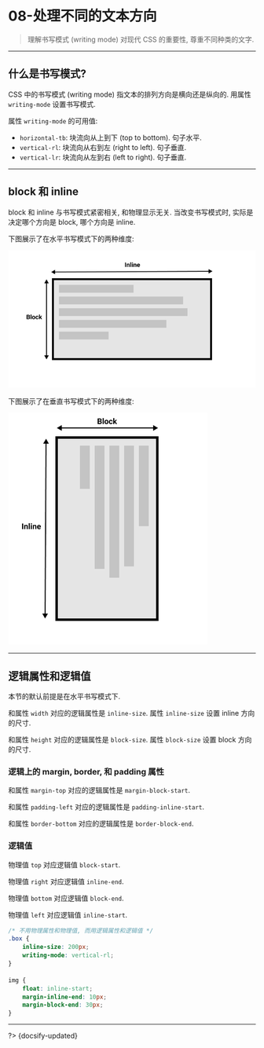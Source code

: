 # 08-处理不同的文本方向

> 理解书写模式 (writing mode) 对现代 CSS 的重要性, 尊重不同种类的文字.

---

## 什么是书写模式?

CSS 中的书写模式 (writing mode) 指文本的排列方向是横向还是纵向的. 用属性 `writing-mode` 设置书写模式.

属性 `writing-mode` 的可用值:

- `horizontal-tb`: 块流向从上到下 (top to bottom). 句子水平.
- `vertical-rl`: 块流向从右到左 (right to left). 句子垂直.
- `vertical-lr`: 块流向从左到右 (left to right). 句子垂直.

---

## block 和 inline

block 和 inline 与书写模式紧密相关, 和物理显示无关. 当改变书写模式时, 实际是决定哪个方向是 block, 哪个方向是 inline.

下图展示了在水平书写模式下的两种维度:

![](../_assets/_images/horizontal-tb.png ':size=450')

下图展示了在垂直书写模式下的两种维度:

![](../_assets/_images/vertical.png ':size=300')

---

## 逻辑属性和逻辑值

本节的默认前提是在水平书写模式下.

和属性 `width` 对应的逻辑属性是 `inline-size`. 属性 `inline-size` 设置 inline 方向的尺寸.

和属性 `height` 对应的逻辑属性是 `block-size`. 属性 `block-size` 设置 block 方向的尺寸.

### 逻辑上的 margin, border, 和 padding 属性

和属性 `margin-top` 对应的逻辑属性是 `margin-block-start`.

和属性 `padding-left` 对应的逻辑属性是 `padding-inline-start`.

和属性 `border-bottom` 对应的逻辑属性是 `border-block-end`.

### 逻辑值

物理值 `top` 对应逻辑值 `block-start`.

物理值 `right` 对应逻辑值 `inline-end`.

物理值 `bottom` 对应逻辑值 `block-end`.

物理值 `left` 对应逻辑值 `inline-start`.

```css
/* 不用物理属性和物理值, 而用逻辑属性和逻辑值 */
.box {
    inline-size: 200px;
    writing-mode: vertical-rl;
}

img {
    float: inline-start;
    margin-inline-end: 10px;
    margin-block-end: 30px;
}
```



---

?> {docsify-updated}